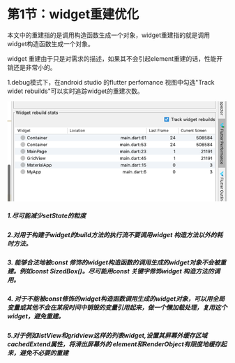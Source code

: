 # 第1节：widget重建优化

本文中的重建指的是调用构造函数生成一个对象，widget重建指的就是调用widget构造函数生成一个对象。

widget 重建由于只是对需求的描述，如果其不会引起element重建的话，性能开销还是非常小的。

1.debug模式下，在android studio 的flutter perfomance 视图中勾选"Track widet rebuilds"可以实时追踪widget的重建次数。

![widget重建次数追踪](assets/image-20230922183918065.png)

##### 1.尽可能减少setState的粒度

##### 2.对用于构建子widget的build方法的执行流不要调用widget 构造方法以外的耗时方法。

##### 3. 能够合法地被const 修饰的widget构造函数的调用生成的widget对象不会被重建。例如const SizedBox()。尽可能用const 关键字修饰widget 构造方法的调用。

##### 4. 对于不能被const修饰的widget构造函数调用生成的widget对象，可以用全局变量或其他不会在某段时间中销毁的变量引用起来，做一个懒加载处理，复用这个widget，避免重建。

##### 5.对于例如listView和gridview这样的列表widget,设置其屏幕外缓存区域cachedExtend属性，将滑出屏幕外的 element和RenderObject有限度地缓存起来，避免不必要的重建



